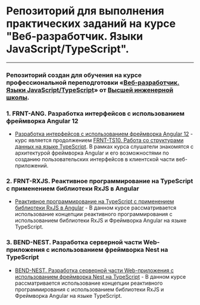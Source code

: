 # Репозиторий для выполнения практических заданий на курсе "Веб-разработчик. Языки JavaScript/TypeScript".

---

### Репозиторий создан для обучения на курсе профессиональной переподготовки «[Веб-разработчик. Языки JavaScript/TypeScript](http://hse.spbstu.ru/Retraining/Programs/Javascript-Developer)» от [Высшей инженерной школы](http://hse.spbstu.ru/).

### 1. FRNT-ANG. Разработка интерфейсов с использованием фреймворка Angular 12
*  [Разработка интерфейсов с использованием фреймворка Angular 12](http://hse.spbstu.ru/Retraining/Course/FRNT-TS10-Rabota-so-strukturami-dannyx-na-yazyke-TypeScript/2582/) - курс является продолжением [FRNT-TS10. Работа со структурами данных на языке TypeScript](http://hse.spbstu.ru/Retraining/Course/FRNT-TS10-Rabota-so-strukturami-dannyx-na-yazyke-TypeScript/2582/). В рамках курса слушатели знакомятся с архитектурой фреймворка Angular и его возможностями по созданию пользовательских интерфейсов в клиентской части веб-приложений.

### 2. FRNT-RXJS. Реактивное программирование на TypeScript с применением библиотеки RxJS в Angular
*  [Реактивное программирование на TypeScript с применением библиотеки RxJS в Angular](https://hse.spbstu.ru/Retraining/Course/FRNT-RXJS-Reaktivnoe-programmirovanie-na-TypeScript-s-primeneniem-biblioteki-RxJS-v-Angular/2585/) - В данном курсе рассматривается использование концепции реактивного программирования с использованием библиотеки RxJS и Фреймворка Angular на языке TypeScript.

### 3. 	BEND-NEST. Разработка серверной части Web-приложения с использованием фреймворка Nest на TypeScript
*  [BEND-NEST. Разработка серверной части Web-приложения с использованием фреймворка Nest на TypeScript](https://hse.spbstu.ru/Retraining/Course/BEND-NEST-Razrabotka-servernoj-chasti-Web-prilozheniya-s-ispolzovaniem-frejmvorka-Nest-na-TypeScript/2586/) - В данном курсе рассматривается использование концепции реактивного программирования с использованием библиотеки RxJS и Фреймворка Angular на языке TypeScript.
